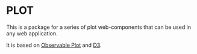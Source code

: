 # PLOT

This is a package for a series of plot web-components that can be used in any web application.

It is based on [Observable Plot](https://observablehq.com/@observablehq/plot) and [D3](https://d3js.org/).

